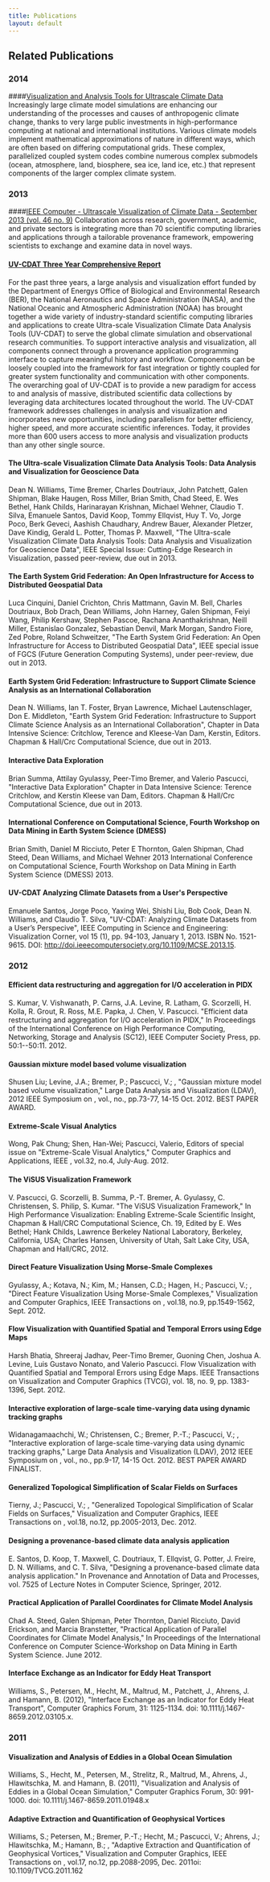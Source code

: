 ```yaml
---
title: Publications
layout: default
---
```


## Related Publications

### 2014

####<a target="_blank" href="http://onlinelibrary.wiley.com/doi/10.1002/2014EO420002/abstract">Visualization and Analysis Tools for Ultrascale Climate Data</a>
Increasingly large climate model simulations are enhancing our understanding of the processes and causes of 
anthropogenic climate change, thanks to very large public investments in high-performance computing at national
and international institutions. Various climate models implement mathematical approximations of nature in 
different ways, which are often based on differing computational grids. These complex, parallelized coupled 
system codes combine numerous complex submodels (ocean, atmosphere, land, biosphere, sea ice, land ice, etc.)
that represent components of the larger complex climate system.

### 2013

####<a target="_blank" href="http://www.computer.org/csdl/mags/co/2013/09/mco2013090068-abs.html">IEEE Computer - Ultrascale Visualization of Climate Data - September 2013 (vol. 46 no. 9)</a>
Collaboration across research, government, academic, and private sectors is integrating more than 70 scientific
computing libraries and applications through a tailorable provenance framework, empowering scientists to exchange
and examine data in novel ways.

#### <a target="_blank" href="/pdf/three-year-comprehensive-report.pdf">UV-CDAT Three Year Comprehensive Report</a>
For the past three years, a large analysis and visualization effort funded by the Department of Energys Office
of Biological and Environmental Research (BER), the National Aeronautics and Space Administration (NASA),
and the National Oceanic and Atmospheric Administration (NOAA) has brought together a wide variety of
industry-standard scientific computing libraries and applications to create Ultra-scale Visualization Climate Data
Analysis Tools (UV-CDAT) to serve the global climate simulation and observational research communities. To
support interactive analysis and visualization, all components connect through a provenance application
programming interface to capture meaningful history and workflow. Components can be loosely coupled into the
framework for fast integration or tightly coupled for greater system functionality and communication with other
components. The overarching goal of UV-CDAT is to provide a new paradigm for access to and analysis of
massive, distributed scientific data collections by leveraging data architectures located throughout the world. The
UV-CDAT framework addresses challenges in analysis and visualization and incorporates new opportunities,
including parallelism for better efficiency, higher speed, and more accurate scientific inferences. Today, it
provides more than 600 users access to more analysis and visualization products than any other single source.

#### The Ultra-scale Visualization Climate Data Analysis Tools: Data Analysis and Visualization for Geoscience Data

Dean N. Williams, Time Bremer, Charles Doutriaux, John Patchett, Galen Shipman,
Blake Haugen, Ross Miller, Brian Smith, Chad Steed, E. Wes Bethel, Hank Childs,
Harinarayan Krishnan, Michael Wehner, Claudio T. Silva, Emanuele Santos, David
Koop, Tommy Ellqvist, Huy T. Vo, Jorge Poco, Berk Geveci, Aashish Chaudhary,
Andrew Bauer, Alexander Pletzer, Dave Kindig, Gerald L. Potter, Thomas P.
Maxwell, "The Ultra-scale Visualization Climate Data Analysis Tools: Data
Analysis and Visualization for Geoscience Data", IEEE Special Issue:
Cutting-Edge Research in Visualization, passed peer-review, due out in 2013.

#### The Earth System Grid Federation: An Open Infrastructure for Access to Distributed Geospatial Data

Luca Cinquini, Daniel Crichton, Chris Mattmann, Gavin M. Bell, Charles
Doutriaux, Bob Drach, Dean Williams, John Harney, Galen Shipman, Feiyi Wang,
Philip Kershaw, Stephen Pascoe, Rachana Ananthakrishnan, Neill Miller,
Estanislao Gonzalez, Sebastian Denvil, Mark Morgan, Sandro Fiore, Zed Pobre,
Roland Schweitzer, "The Earth System Grid Federation: An Open Infrastructure
for Access to Distributed Geospatial Data", IEEE special issue of FGCS (Future
Generation Computing Systems), under peer-review, due out in 2013.

#### Earth System Grid Federation: Infrastructure to Support Climate Science Analysis as an International Collaboration

Dean N. Williams, Ian T. Foster, Bryan Lawrence, Michael Lautenschlager, Don E.
Middleton, "Earth System Grid Federation: Infrastructure to Support Climate
Science Analysis as an International Collaboration", Chapter in Data Intensive
Science: Critchlow, Terence and Kleese-Van Dam, Kerstin, Editors. Chapman &
Hall/Crc Computational Science, due out in 2013.

#### Interactive Data Exploration

Brian Summa, Attilay Gyulassy, Peer-Timo Bremer, and Valerio Pascucci,
"Interactive Data Exploration" Chapter in Data Intensive Science: Terence
Critchlow, and Kerstin Kleese van Dam, Editors. Chapman & Hall/Crc
Computational Science, due out in 2013.

#### International Conference on Computational Science, Fourth Workshop on Data Mining in Earth System Science (DMESS)

Brian Smith, Daniel M Ricciuto, Peter E Thornton, Galen Shipman, Chad Steed,
Dean Williams, and Michael Wehner 2013 International Conference on
Computational Science, Fourth Workshop on Data Mining in Earth System Science
(DMESS) 2013.

#### UV-CDAT Analyzing Climate Datasets from a User's Perspective

Emanuele Santos, Jorge Poco, Yaxing Wei, Shishi Liu, Bob Cook, Dean N.
Williams, and Claudio T. Silva, "UV-CDAT: Analyzing Climate Datasets from a
User’s Perspecive", IEEE Computing in Science and Engineering: Visualization
Corner, vol 15 (1), pp. 94-103, January 1, 2013. ISBN No. 1521-9615. DOI:
http://doi.ieeecomputersociety.org/10.1109/MCSE.2013.15.

### 2012

#### Efficient data restructuring and aggregation for I/O acceleration in PIDX

S. Kumar, V. Vishwanath, P. Carns, J.A. Levine, R. Latham, G. Scorzelli, H.
Kolla, R. Grout, R. Ross, M.E. Papka, J. Chen, V. Pascucci. "Efficient data
restructuring and aggregation for I/O acceleration in PIDX," In Proceedings of
the International Conference on High Performance Computing, Networking, Storage
and Analysis (SC12), IEEE Computer Society Press, pp. 50:1--50:11. 2012.

#### Gaussian mixture model based volume visualization

Shusen Liu; Levine, J.A.; Bremer, P.; Pascucci, V.; , "Gaussian mixture model
based volume visualization," Large Data Analysis and Visualization (LDAV), 2012
IEEE Symposium on , vol., no., pp.73-77, 14-15 Oct. 2012. BEST PAPER AWARD.

#### Extreme-Scale Visual Analytics

Wong, Pak Chung; Shen, Han-Wei; Pascucci, Valerio, Editors of special issue on
"Extreme-Scale Visual Analytics," Computer Graphics and Applications, IEEE ,
vol.32, no.4, July-Aug. 2012.

#### The ViSUS Visualization Framework

V. Pascucci, G. Scorzelli, B. Summa, P.-T. Bremer, A. Gyulassy, C. Christensen,
S. Philip, S. Kumar. "The ViSUS Visualization Framework," In High Performance
Visualization: Enabling Extreme-Scale Scientific Insight, Chapman & Hall/CRC
Computational Science, Ch. 19, Edited by E. Wes Bethel; Hank Childs, Lawrence
Berkeley National Laboratory, Berkeley, California, USA; Charles Hansen,
University of Utah, Salt Lake City, USA, Chapman and Hall/CRC, 2012.

#### Direct Feature Visualization Using Morse-Smale Complexes

Gyulassy, A.; Kotava, N.; Kim, M.; Hansen, C.D.; Hagen, H.; Pascucci, V.; ,
"Direct Feature Visualization Using Morse-Smale Complexes," Visualization and
Computer Graphics, IEEE Transactions on , vol.18, no.9, pp.1549-1562, Sept.
2012.

#### Flow Visualization with Quantified Spatial and Temporal Errors using Edge Maps

Harsh Bhatia, Shreeraj Jadhav, Peer-Timo Bremer, Guoning Chen, Joshua A.
Levine, Luis Gustavo Nonato, and Valerio Pascucci. Flow Visualization with
Quantified Spatial and Temporal Errors using Edge Maps. IEEE Transactions on
Visualization and Computer Graphics (TVCG), vol. 18, no. 9, pp. 1383-1396,
Sept. 2012.

#### Interactive exploration of large-scale time-varying data using dynamic tracking graphs

Widanagamaachchi, W.; Christensen, C.; Bremer, P.-T.; Pascucci, V.; ,
"Interactive exploration of large-scale time-varying data using dynamic
tracking graphs," Large Data Analysis and Visualization (LDAV), 2012 IEEE
Symposium on , vol., no., pp.9-17, 14-15 Oct. 2012. BEST PAPER AWARD FINALIST.

#### Generalized Topological Simplification of Scalar Fields on Surfaces

Tierny, J.; Pascucci, V.; , "Generalized Topological Simplification of Scalar
Fields on Surfaces," Visualization and Computer Graphics, IEEE Transactions on
, vol.18, no.12, pp.2005-2013, Dec. 2012.

#### Designing a provenance-based climate data analysis application

E. Santos, D. Koop, T. Maxwell, C. Doutriaux, T. Ellqvist, G. Potter, J.
Freire, D. N. Williams, and C. T. Silva, "Designing a provenance-based climate
data analysis application." In Provenance and Annotation of Data and Processes,
vol. 7525 of Lecture Notes in Computer Science, Springer, 2012.

#### Practical Application of Parallel Coordinates for Climate Model Analysis

Chad A. Steed, Galen Shipman, Peter Thornton, Daniel Ricciuto, David Erickson,
and Marcia Branstetter, "Practical Application of Parallel Coordinates for
Climate Model Analysis," In Proceedings of the International Conference on
Computer Science-Workshop on Data Mining in Earth System Science. June 2012.

#### Interface Exchange as an Indicator for Eddy Heat Transport

Williams, S., Petersen, M., Hecht, M., Maltrud, M., Patchett, J., Ahrens, J.
and Hamann, B. (2012), "Interface Exchange as an Indicator for Eddy Heat
Transport", Computer Graphics Forum, 31: 1125-1134. doi:
10.1111/j.1467-8659.2012.03105.x.

### 2011

#### Visualization and Analysis of Eddies in a Global Ocean Simulation

Williams, S., Hecht, M., Petersen, M., Strelitz, R., Maltrud, M., Ahrens, J.,
Hlawitschka, M. and Hamann, B. (2011), "Visualization and Analysis of Eddies in
a Global Ocean Simulation," Computer Graphics Forum, 30: 991-1000. doi:
10.1111/j.1467-8659.2011.01948.x

#### Adaptive Extraction and Quantification of Geophysical Vortices

Williams, S.; Petersen, M.; Bremer, P.-T.; Hecht, M.; Pascucci, V.; Ahrens, J.;
Hlawitschka, M.; Hamann, B.; , "Adaptive Extraction and Quantification of
Geophysical Vortices," Visualization and Computer Graphics, IEEE Transactions
on , vol.17, no.12, pp.2088-2095, Dec. 2011oi: 10.1109/TVCG.2011.162
